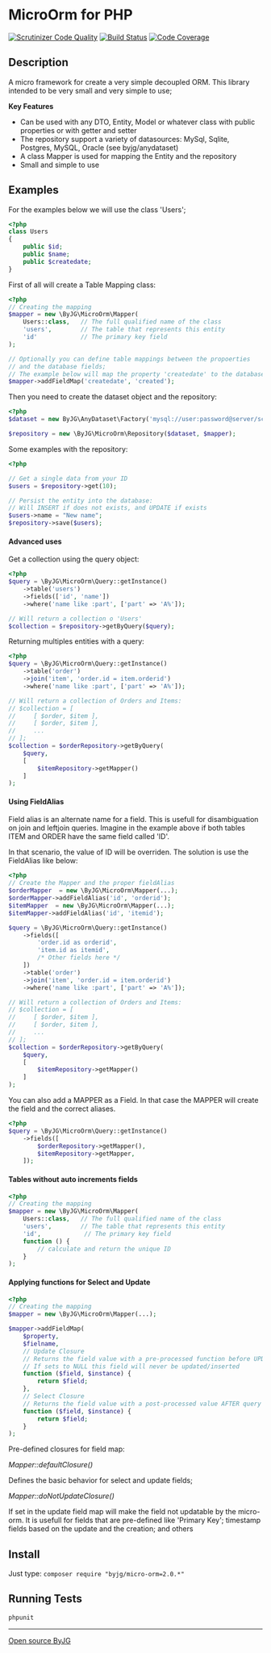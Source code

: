 # MicroOrm for PHP
[![Scrutinizer Code Quality](https://scrutinizer-ci.com/g/byjg/micro-orm/badges/quality-score.png?b=master)](https://scrutinizer-ci.com/g/byjg/micro-orm/?branch=master)
[![Build Status](https://travis-ci.org/byjg/micro-orm.svg?branch=master)](https://travis-ci.org/byjg/micro-orm)
[![Code Coverage](https://scrutinizer-ci.com/g/byjg/micro-orm/badges/coverage.png?b=master)](https://scrutinizer-ci.com/g/byjg/micro-orm/?branch=master)


## Description

A micro framework for create a very simple decoupled ORM.
This library intended to be very small and very simple to use;

**Key Features**

* Can be used with any DTO, Entity, Model or whatever class with public properties or with getter and setter
* The repository support a variety of datasources: MySql, Sqlite, Postgres, MySQL, Oracle (see byjg/anydataset)
* A class Mapper is used for mapping the Entity and the repository
* Small and simple to use

## Examples

For the examples below we will use the class 'Users';

```php
<?php
class Users
{
    public $id;
    public $name;
    public $createdate;
}
```

First of all will create a Table Mapping class:

```php
<?php
// Creating the mapping
$mapper = new \ByJG\MicroOrm\Mapper(
    Users::class,   // The full qualified name of the class
    'users',        // The table that represents this entity
    'id'            // The primary key field
);

// Optionally you can define table mappings between the propoerties
// and the database fields;
// The example below will map the property 'createdate' to the database field 'created';
$mapper->addFieldMap('createdate', 'created');
```

Then you need to create the dataset object and the repository:

```php
<?php
$dataset = new ByJG\AnyDataset\Factory('mysql://user:password@server/schema');

$repository = new \ByJG\MicroOrm\Repository($dataset, $mapper);
```

Some examples with the repository:

```php
<?php

// Get a single data from your ID
$users = $repository->get(10);

// Persist the entity into the database:
// Will INSERT if does not exists, and UPDATE if exists
$users->name = "New name";
$repository->save($users);
```

#### Advanced uses

Get a collection using the query object:

```php
<?php
$query = \ByJG\MicroOrm\Query::getInstance()
    ->table('users')
    ->fields(['id', 'name'])
    ->where('name like :part', ['part' => 'A%']);

// Will return a collection o 'Users'
$collection = $repository->getByQuery($query);
```

Returning multiples entities with a query:

```php
<?php
$query = \ByJG\MicroOrm\Query::getInstance()
    ->table('order')
    ->join('item', 'order.id = item.orderid')
    ->where('name like :part', ['part' => 'A%']);

// Will return a collection of Orders and Items:
// $collection = [
//     [ $order, $item ],
//     [ $order, $item ],
//     ...
// ];
$collection = $orderRepository->getByQuery(
    $query,
    [
        $itemRepository->getMapper()
    ]
);
```

#### Using FieldAlias

Field alias is an alternate name for a field. This is usefull for disambiguation on join and leftjoin queries. 
Imagine in the example above if both tables ITEM and ORDER have the same field called 'ID'. 

In that scenario, the value of ID will be overriden. The solution is use the FieldAlias like below:

```php
<?php
// Create the Mapper and the proper fieldAlias
$orderMapper  = new \ByJG\MicroOrm\Mapper(...);
$orderMapper->addFieldAlias('id', 'orderid');
$itemMapper  = new \ByJG\MicroOrm\Mapper(...);
$itemMapper->addFieldAlias('id', 'itemid');

$query = \ByJG\MicroOrm\Query::getInstance()
    ->fields([
        'order.id as orderid',
        'item.id as itemid',
        /* Other fields here */
    ])
    ->table('order')
    ->join('item', 'order.id = item.orderid')
    ->where('name like :part', ['part' => 'A%']);

// Will return a collection of Orders and Items:
// $collection = [
//     [ $order, $item ],
//     [ $order, $item ],
//     ...
// ];
$collection = $orderRepository->getByQuery(
    $query,
    [
        $itemRepository->getMapper()
    ]
);
```

You can also add a MAPPER as a Field. In that case the MAPPER will create the field and the correct aliases.

```php
<?php
$query = \ByJG\MicroOrm\Query::getInstance()
    ->fields([
        $orderRepository->getMapper(),
        $itemRepository->getMapper,
    ]);
```


#### Tables without auto increments fields

```php
<?php
// Creating the mapping
$mapper = new \ByJG\MicroOrm\Mapper(
    Users::class,   // The full qualified name of the class
    'users',        // The table that represents this entity
    'id',            // The primary key field
    function () {
        // calculate and return the unique ID 
    }
);
```

#### Applying functions for Select and Update

```php
<?php
// Creating the mapping
$mapper = new \ByJG\MicroOrm\Mapper(...);

$mapper->addFieldMap(
    $property,
    $fielname,
    // Update Closure 
    // Returns the field value with a pre-processed function before UPDATE
    // If sets to NULL this field will never be updated/inserted
    function ($field, $instance) {
        return $field; 
    },
    // Select Closure 
    // Returns the field value with a post-processed value AFTER query from DB
    function ($field, $instance) {
        return $field; 
    }
);
```

Pre-defined closures for field map:

*Mapper::defaultClosure()*

Defines the basic behavior for select and update fields;

*Mapper::doNotUpdateClosure()*

If set in the update field map will make the field not updatable by the micro-orm. 
It is usefull for fields that are pre-defined like 'Primary Key'; timestamp fields based on the
update and the creation; and others

## Install

Just type: `composer require "byjg/micro-orm=2.0.*"`

## Running Tests

```php
phpunit 
```


----
[Open source ByJG](http://opensource.byjg.com)

